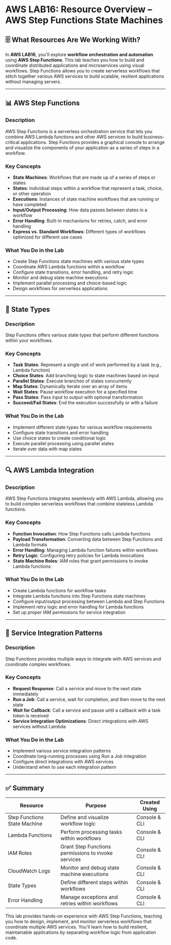 # AWS LAB16: Resource Overview – AWS Step Functions State Machines

## 🗄️ What Resources Are We Working With?

In **AWS LAB16**, you'll explore **workflow orchestration and automation** using **AWS Step Functions**. This lab teaches you how to build and coordinate distributed applications and microservices using visual workflows. Step Functions allows you to create serverless workflows that stitch together various AWS services to build scalable, resilient applications without managing servers.

---

## 📊 AWS Step Functions

### Description
AWS Step Functions is a serverless orchestration service that lets you combine AWS Lambda functions and other AWS services to build business-critical applications. Step Functions provides a graphical console to arrange and visualize the components of your application as a series of steps in a workflow.

### Key Concepts
- **State Machines**: Workflows that are made up of a series of steps or states
- **States**: Individual steps within a workflow that represent a task, choice, or other operation
- **Executions**: Instances of state machine workflows that are running or have completed
- **Input/Output Processing**: How data passes between states in a workflow
- **Error Handling**: Built-in mechanisms for retries, catch, and error handling
- **Express vs. Standard Workflows**: Different types of workflows optimized for different use cases

### What You Do in the Lab
- Create Step Functions state machines with various state types
- Coordinate AWS Lambda functions within a workflow
- Configure state transitions, error handling, and retry logic
- Monitor and debug state machine executions
- Implement parallel processing and choice-based logic
- Design workflows for serverless applications

---

## 🔎 State Types

### Description
Step Functions offers various state types that perform different functions within your workflows.

### Key Concepts
- **Task States**: Represent a single unit of work performed by a task (e.g., Lambda function)
- **Choice States**: Add branching logic to state machines based on input
- **Parallel States**: Execute branches of states concurrently
- **Map States**: Dynamically iterate over an array of items
- **Wait States**: Pause workflow execution for a specified time
- **Pass States**: Pass input to output with optional transformation
- **Succeed/Fail States**: End the execution successfully or with a failure

### What You Do in the Lab
- Implement different state types for various workflow requirements
- Configure state transitions and error handling
- Use choice states to create conditional logic
- Execute parallel processing using parallel states
- Iterate over data with map states

---

## 🔍 AWS Lambda Integration

### Description
AWS Step Functions integrates seamlessly with AWS Lambda, allowing you to build complex serverless workflows that combine stateless Lambda functions.

### Key Concepts
- **Function Invocation**: How Step Functions calls Lambda functions
- **Payload Transformation**: Converting data between Step Functions and Lambda formats
- **Error Handling**: Managing Lambda function failures within workflows
- **Retry Logic**: Configuring retry policies for Lambda invocations
- **State Machine Roles**: IAM roles that grant permissions to invoke Lambda functions

### What You Do in the Lab
- Create Lambda functions for workflow tasks
- Integrate Lambda functions into Step Functions state machines
- Configure input/output processing between Lambda and Step Functions
- Implement retry logic and error handling for Lambda functions
- Set up proper IAM permissions for service integration

---

## 🔄 Service Integration Patterns

### Description
Step Functions provides multiple ways to integrate with AWS services and coordinate complex workflows.

### Key Concepts
- **Request Response**: Call a service and move to the next state immediately
- **Run a Job**: Call a service, wait for completion, and then move to the next state
- **Wait for Callback**: Call a service and pause until a callback with a task token is received
- **Service Integration Optimizations**: Direct integrations with AWS services without Lambda

### What You Do in the Lab
- Implement various service integration patterns
- Coordinate long-running processes using Run a Job integration
- Configure direct integrations with AWS services
- Understand when to use each integration pattern

---

## ✅ Summary

| Resource                    | Purpose                                             | Created Using    |
|-----------------------------|-----------------------------------------------------|------------------|
| Step Functions State Machine| Define and visualize workflow logic                 | Console & CLI    |
| Lambda Functions            | Perform processing tasks within workflows           | Console & CLI    |
| IAM Roles                   | Grant Step Functions permissions to invoke services | Console & CLI    |
| CloudWatch Logs             | Monitor and debug state machine executions          | Console & CLI    |
| State Types                 | Define different steps within workflows             | Console & CLI    |
| Error Handling              | Manage exceptions and retries within workflows      | Console & CLI    |

This lab provides hands-on experience with AWS Step Functions, teaching you how to design, implement, and monitor serverless workflows that coordinate multiple AWS services. You'll learn how to build resilient, maintainable applications by separating workflow logic from application code. 
